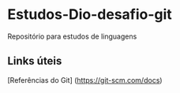 # Estudos-Dio-desafio-git
Repositório para estudos de linguagens

## Links úteis
[Referências do Git] (https://git-scm.com/docs)
